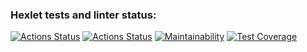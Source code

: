 ### Hexlet tests and linter status:
[![Actions Status](https://github.com/ESergievich/python-project-50/actions/workflows/hexlet-check.yml/badge.svg)](https://github.com/ESergievich/python-project-50/actions)
[![Actions Status](https://github.com/ESergievich/python-project-50/actions/workflows/pyci.yml/badge.svg)](https://github.com/ESergievich/python-project-50/actions)
[![Maintainability](https://api.codeclimate.com/v1/badges/2b62cb75ca0b350a0273/maintainability)](https://codeclimate.com/github/ESergievich/python-project-50/maintainability)
[![Test Coverage](https://api.codeclimate.com/v1/badges/2b62cb75ca0b350a0273/test_coverage)](https://codeclimate.com/github/ESergievich/python-project-50/test_coverage)
